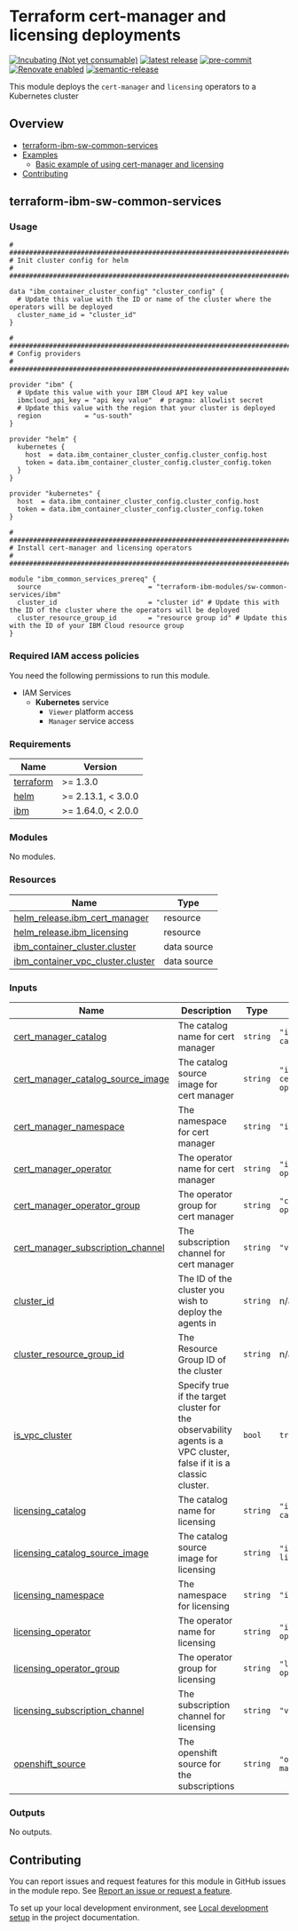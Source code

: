 <!-- Update this title with a descriptive name. Use sentence case. -->
# Terraform cert-manager and licensing deployments

<!--
Update status and "latest release" badges:
  1. For the status options, see https://terraform-ibm-modules.github.io/documentation/#/badge-status
  2. Update the "latest release" badge to point to the correct module's repo. Replace "terraform-ibm-module-template" in two places.
-->
[![Incubating (Not yet consumable)](https://img.shields.io/badge/status-Incubating%20(Not%20yet%20consumable)-red)](https://terraform-ibm-modules.github.io/documentation/#/badge-status)
[![latest release](https://img.shields.io/github/v/release/terraform-ibm-modules/terraform-ibm-sw-common-services?logo=GitHub&sort=semver)](https://github.com/terraform-ibm-modules/terraform-ibm-sw-common-services/releases/latest)
[![pre-commit](https://img.shields.io/badge/pre--commit-enabled-brightgreen?logo=pre-commit&logoColor=white)](https://github.com/pre-commit/pre-commit)
[![Renovate enabled](https://img.shields.io/badge/renovate-enabled-brightgreen.svg)](https://renovatebot.com/)
[![semantic-release](https://img.shields.io/badge/%20%20%F0%9F%93%A6%F0%9F%9A%80-semantic--release-e10079.svg)](https://github.com/semantic-release/semantic-release)

<!--
Add a description of modules in this repo.
Expand on the repo short description in the .github/settings.yml file.

For information, see "Module names and descriptions" at
https://terraform-ibm-modules.github.io/documentation/#/implementation-guidelines?id=module-names-and-descriptions
-->

This module deploys the `cert-manager` and `licensing` operators to a Kubernetes cluster


<!-- The following content is automatically populated by the pre-commit hook -->
<!-- BEGIN OVERVIEW HOOK -->
## Overview
* [terraform-ibm-sw-common-services](#terraform-ibm-sw-common-services)
* [Examples](./examples)
    * [Basic example of using cert-manager and licensing](./examples/basic)
* [Contributing](#contributing)
<!-- END OVERVIEW HOOK -->


<!--
If this repo contains any reference architectures, uncomment the heading below and link to them.
(Usually in the `/reference-architectures` directory.)
See "Reference architecture" in the public documentation at
https://terraform-ibm-modules.github.io/documentation/#/implementation-guidelines?id=reference-architecture
-->
<!-- ## Reference architectures -->


<!-- Replace this heading with the name of the root level module (the repo name) -->
## terraform-ibm-sw-common-services

### Usage

<!--
Add an example of the use of the module in the following code block.

Use real values instead of "var.<var_name>" or other placeholder values
unless real values don't help users know what to change.
-->

```hcl
# ############################################################################
# Init cluster config for helm
# ############################################################################

data "ibm_container_cluster_config" "cluster_config" {
  # Update this value with the ID or name of the cluster where the operators will be deployed
  cluster_name_id = "cluster_id"
}

# ############################################################################
# Config providers
# ############################################################################

provider "ibm" {
  # Update this value with your IBM Cloud API key value
  ibmcloud_api_key = "api key value"  # pragma: allowlist secret
  # Update this value with the region that your cluster is deployed
  region           = "us-south"
}

provider "helm" {
  kubernetes {
    host  = data.ibm_container_cluster_config.cluster_config.host
    token = data.ibm_container_cluster_config.cluster_config.token
  }
}

provider "kubernetes" {
  host  = data.ibm_container_cluster_config.cluster_config.host
  token = data.ibm_container_cluster_config.cluster_config.token
}

# ############################################################################
# Install cert-manager and licensing operators
# ############################################################################

module "ibm_common_services_prereq" {
  source                           = "terraform-ibm-modules/sw-common-services/ibm"
  cluster_id                       = "cluster id" # Update this with the ID of the cluster where the operators will be deployed
  cluster_resource_group_id        = "resource group id" # Update this with the ID of your IBM Cloud resource group
}
```

### Required IAM access policies
You need the following permissions to run this module.

- IAM Services
  - **Kubernetes** service
      - `Viewer` platform access
      - `Manager` service access

<!-- PERMISSIONS REQUIRED TO RUN MODULE
If this module requires permissions, uncomment the following block and update
the sample permissions, following the format.
Replace the sample Account and IBM Cloud service names and roles with the
information in the console at
Manage > Access (IAM) > Access groups > Access policies.
-->

<!--
You need the following permissions to run this module:

- IAM services
    - **Sample IBM Cloud** service
        - `Editor` platform access
        - `Manager` platform access
- Account management services
    - **Sample account management** service
        - `Editor` platform access
-->

<!-- NO PERMISSIONS FOR MODULE
If no permissions are required for the module, uncomment the following
statement instead the previous block.
-->

<!-- No permissions are needed to run this module.-->


<!-- The following content is automatically populated by the pre-commit hook -->
<!-- BEGINNING OF PRE-COMMIT-TERRAFORM DOCS HOOK -->
### Requirements

| Name | Version |
|------|---------|
| <a name="requirement_terraform"></a> [terraform](#requirement\_terraform) | >= 1.3.0 |
| <a name="requirement_helm"></a> [helm](#requirement\_helm) | >= 2.13.1, < 3.0.0 |
| <a name="requirement_ibm"></a> [ibm](#requirement\_ibm) | >= 1.64.0, < 2.0.0 |

### Modules

No modules.

### Resources

| Name | Type |
|------|------|
| [helm_release.ibm_cert_manager](https://registry.terraform.io/providers/hashicorp/helm/latest/docs/resources/release) | resource |
| [helm_release.ibm_licensing](https://registry.terraform.io/providers/hashicorp/helm/latest/docs/resources/release) | resource |
| [ibm_container_cluster.cluster](https://registry.terraform.io/providers/IBM-Cloud/ibm/latest/docs/data-sources/container_cluster) | data source |
| [ibm_container_vpc_cluster.cluster](https://registry.terraform.io/providers/IBM-Cloud/ibm/latest/docs/data-sources/container_vpc_cluster) | data source |

### Inputs

| Name | Description | Type | Default | Required |
|------|-------------|------|---------|:--------:|
| <a name="input_cert_manager_catalog"></a> [cert\_manager\_catalog](#input\_cert\_manager\_catalog) | The catalog name for cert manager | `string` | `"ibm-cert-manager-catalog"` | no |
| <a name="input_cert_manager_catalog_source_image"></a> [cert\_manager\_catalog\_source\_image](#input\_cert\_manager\_catalog\_source\_image) | The catalog source image for cert manager | `string` | `"icr.io/cpopen/ibm-cert-manager-operator-catalog"` | no |
| <a name="input_cert_manager_namespace"></a> [cert\_manager\_namespace](#input\_cert\_manager\_namespace) | The namespace for cert manager | `string` | `"ibm-cert-manager"` | no |
| <a name="input_cert_manager_operator"></a> [cert\_manager\_operator](#input\_cert\_manager\_operator) | The operator name for cert manager | `string` | `"ibm-cert-manager-operator"` | no |
| <a name="input_cert_manager_operator_group"></a> [cert\_manager\_operator\_group](#input\_cert\_manager\_operator\_group) | The operator group for cert manager | `string` | `"cert-manager-operatorgroup"` | no |
| <a name="input_cert_manager_subscription_channel"></a> [cert\_manager\_subscription\_channel](#input\_cert\_manager\_subscription\_channel) | The subscription channel for cert manager | `string` | `"v4.2"` | no |
| <a name="input_cluster_id"></a> [cluster\_id](#input\_cluster\_id) | The ID of the cluster you wish to deploy the agents in | `string` | n/a | yes |
| <a name="input_cluster_resource_group_id"></a> [cluster\_resource\_group\_id](#input\_cluster\_resource\_group\_id) | The Resource Group ID of the cluster | `string` | n/a | yes |
| <a name="input_is_vpc_cluster"></a> [is\_vpc\_cluster](#input\_is\_vpc\_cluster) | Specify true if the target cluster for the observability agents is a VPC cluster, false if it is a classic cluster. | `bool` | `true` | no |
| <a name="input_licensing_catalog"></a> [licensing\_catalog](#input\_licensing\_catalog) | The catalog name for licensing | `string` | `"ibm-licensing-catalog"` | no |
| <a name="input_licensing_catalog_source_image"></a> [licensing\_catalog\_source\_image](#input\_licensing\_catalog\_source\_image) | The catalog source image for licensing | `string` | `"icr.io/cpopen/ibm-licensing-catalog"` | no |
| <a name="input_licensing_namespace"></a> [licensing\_namespace](#input\_licensing\_namespace) | The namespace for licensing | `string` | `"ibm-licensing"` | no |
| <a name="input_licensing_operator"></a> [licensing\_operator](#input\_licensing\_operator) | The operator name for licensing | `string` | `"ibm-licensing-operator-app"` | no |
| <a name="input_licensing_operator_group"></a> [licensing\_operator\_group](#input\_licensing\_operator\_group) | The operator group for licensing | `string` | `"licensing-operatorgroup"` | no |
| <a name="input_licensing_subscription_channel"></a> [licensing\_subscription\_channel](#input\_licensing\_subscription\_channel) | The subscription channel for licensing | `string` | `"v4.2"` | no |
| <a name="input_openshift_source"></a> [openshift\_source](#input\_openshift\_source) | The openshift source for the subscriptions | `string` | `"openshift-marketplace"` | no |

### Outputs

No outputs.
<!-- END OF PRE-COMMIT-TERRAFORM DOCS HOOK -->

<!-- Leave this section as is so that your module has a link to local development environment set-up steps for contributors to follow -->
## Contributing

You can report issues and request features for this module in GitHub issues in the module repo. See [Report an issue or request a feature](https://github.com/terraform-ibm-modules/.github/blob/main/.github/SUPPORT.md).

To set up your local development environment, see [Local development setup](https://terraform-ibm-modules.github.io/documentation/#/local-dev-setup) in the project documentation.
